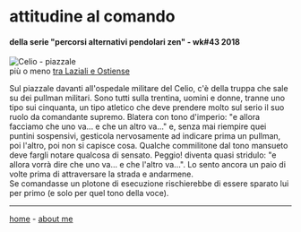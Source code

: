 # attitudine al comando  

#### della serie "percorsi alternativi pendolari zen" - wk#43 2018     
  
![](https://drive.google.com/uc?id=1blVUvGGUFmjz_j3-PEzH1dtA0ubKfCgA "Celio - piazzale")  
più o meno [tra Laziali e Ostiense](/19wk37-papz-laziali-ostiense.md)  

Sul piazzale davanti all'ospedale militare del Celio, c'è della truppa che sale su dei pullman militari. Sono tutti sulla trentina, uomini e donne, tranne uno tipo sui cinquanta, un tipo atletico che deve prendere molto sul serio il suo ruolo da comandante supremo. Blatera con tono d'imperio: "e allora facciamo che uno va... e che un altro va..." e, senza mai riempire quei puntini sospensivi, gesticola nervosamente ad indicare prima un pullman, poi l'altro, poi non si capisce cosa. Qualche commilitone dal tono mansueto deve fargli notare qualcosa di sensato. Peggio! diventa quasi stridulo: "e allora vorrà dire che uno va... e che l'altro va...". Lo sento ancora un paio di volte prima di attraversare la strada e andarmene.  
Se comandasse un plotone di esecuzione rischierebbe di essere sparato lui per primo (e solo per quel tono della voce).  

---  
[home](/papz.md) - [about me](/aboutme.md) 

